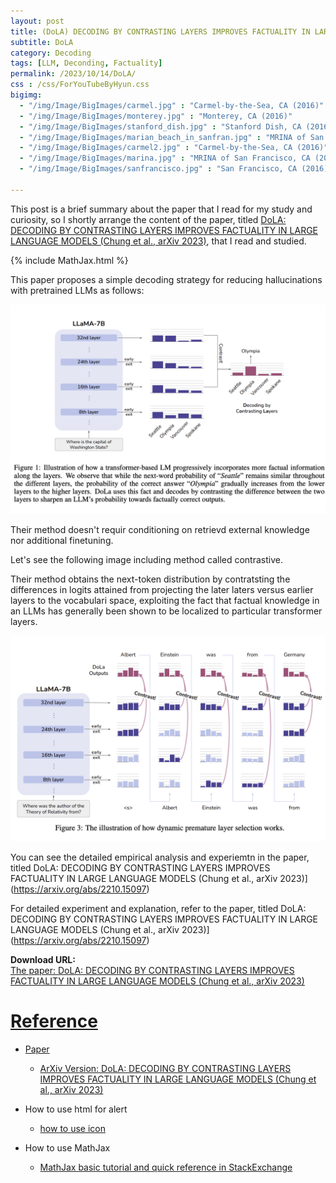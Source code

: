 ```yaml
---
layout: post
title: (DoLA) DECODING BY CONTRASTING LAYERS IMPROVES FACTUALITY IN LARGE LANGUAGE MODELS
subtitle: DoLA
category: Decoding
tags: [LLM, Deconding, Factuality]
permalink: /2023/10/14/DoLA/
css : /css/ForYouTubeByHyun.css
bigimg: 
  - "/img/Image/BigImages/carmel.jpg" : "Carmel-by-the-Sea, CA (2016)"
  - "/img/Image/BigImages/monterey.jpg" : "Monterey, CA (2016)"
  - "/img/Image/BigImages/stanford_dish.jpg" : "Stanford Dish, CA (2016)"
  - "/img/Image/BigImages/marian_beach_in_sanfran.jpg" : "MRINA of San Francisco, CA (2016)"
  - "/img/Image/BigImages/carmel2.jpg" : "Carmel-by-the-Sea, CA (2016)"
  - "/img/Image/BigImages/marina.jpg" : "MRINA of San Francisco, CA (2016)"
  - "/img/Image/BigImages/sanfrancisco.jpg" : "San Francisco, CA (2016)"
  
---
```


This post is a brief summary about the paper that I read for my study and curiosity, so I shortly arrange the content of the paper, titled [DoLA: DECODING BY CONTRASTING LAYERS IMPROVES FACTUALITY IN LARGE LANGUAGE MODELS (Chung et al., arXiv 2023)](https://arxiv.org/abs/2210.15097), that I read and studied. 

{% include MathJax.html %}

This paper proposes a simple decoding strategy for reducing hallucinations with pretrained LLMs as follows:

![Chung et al. ArXiv 2023](/img/Image/NaturalLanguageProcessing/Papers/Decoding/DoLA/DoLA_Concept.png)


Their method doesn't requir conditioning on retrievd external knowledge nor additional finetuning.

Let's see the following image including method called contrastive.

Their method obtains the next-token distribution by contratsting the differences in logits attained from projecting the later laters versus earlier layers to the vocabulari space, exploiting the fact that factual knowledge in an LLMs has generally been shown to be localized to particular transformer layers.

![Chung et al. ArXiv 2023](/img/Image/NaturalLanguageProcessing/Papers/Decoding/DoLA/DoLA_Contrastive.png)

You can see the detailed empirical analysis and experiemtn in the paper, titled DoLA: DECODING BY CONTRASTING LAYERS IMPROVES FACTUALITY IN LARGE LANGUAGE MODELS (Chung et al., arXiv 2023)](https://arxiv.org/abs/2210.15097)

For detailed experiment and explanation, refer to the paper, titled DoLA: DECODING BY CONTRASTING LAYERS IMPROVES FACTUALITY IN LARGE LANGUAGE MODELS (Chung et al., arXiv 2023)](https://arxiv.org/abs/2210.15097)

<div class="alert alert-success" role="alert"><i class="fa fa-paperclip fa-lg"></i> <b>Download URL: </b><br>
  <a href="https://arxiv.org/abs/2210.15097">The paper: DoLA: DECODING BY CONTRASTING LAYERS IMPROVES FACTUALITY IN LARGE LANGUAGE MODELS (Chung et al., arXiv 2023)</div>

# Reference 

- Paper 
  - [ArXiv Version: DoLA: DECODING BY CONTRASTING LAYERS IMPROVES FACTUALITY IN LARGE LANGUAGE MODELS (Chung et al., arXiv 2023)](https://arxiv.org/abs/2210.15097)
  
- How to use html for alert
  - [how to use icon](http://idratherbewriting.com/documentation-theme-jekyll/mydoc_icons.html)
 
- How to use MathJax 
  - [MathJax basic tutorial and quick reference in StackExchange](https://math.meta.stackexchange.com/questions/5020/mathjax-basic-tutorial-and-quick-reference)
